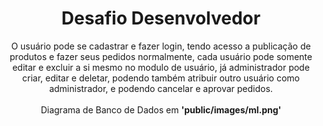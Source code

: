 <h1 align="center">Desafio Desenvolvedor</h1>

<p align="center">
O usuário pode se cadastrar e fazer login, tendo acesso a publicação de produtos e fazer seus pedidos normalmente, cada usuário pode somente editar e excluir a si mesmo no modulo de usuário, já administrador pode criar, editar e deletar, podendo também atribuir outro usuário como administrador, e podendo cancelar e aprovar pedidos.<br/><br/>
Diagrama de Banco de Dados em <b>'public/images/ml.png'</b>
</p>


